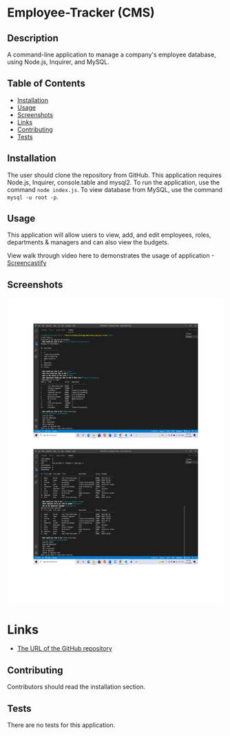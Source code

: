 # Employee-Tracker (CMS)

## Description 
A command-line application to manage a company's employee database, using Node.js, Inquirer, and MySQL.

## Table of Contents
* [Installation](#installation)
* [Usage](#usage)
* [Screenshots](#screenshots)
* [Links](#links)
* [Contributing](#contributing)
* [Tests](#tests)

## Installation 
The user should clone the repository from GitHub. This application requires Node.js, Inquirer, console.table and mysql2. To run the application, use the command `node index.js`. To view database from MySQL, use the command ` mysql -u root -p`. 

## Usage 
This application will allow users to view, add, and edit employees, roles, departments & managers and can also view the budgets. 

View walk through video here to demonstrates the usage of application -[Screencastify](https://watch.screencastify.com/v/Ur9cYNkEshfjNab1uQb8)

## Screenshots 
![Employee Tracker](./assets/images/img.jpg)

# Links
* [The URL of the GitHub repository](https://github.com/Ruchi479/Employee-Tracker.git)

## Contributing 
Contributors should read the installation section. 

## Tests
There are no tests for this application. 
